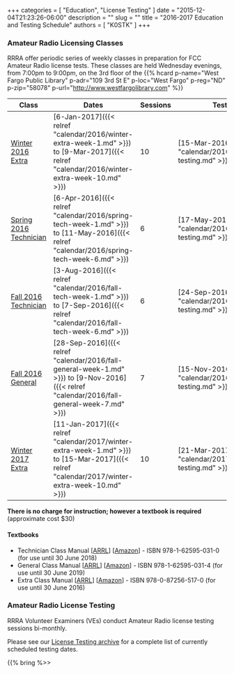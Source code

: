 +++
categories = [ "Education", "License Testing" ]
date = "2015-12-04T21:23:26-06:00"
description = ""
slug = ""
title = "2016-2017 Education and Testing Schedule"
authors = [ "K0STK" ]
+++

### Amateur Radio Licensing Classes

RRRA offer periodic series of weekly classes in preparation for FCC Amateur
Radio license tests. These classes are
held Wednesday evenings, from 7:00pm to 9:00pm, on the 3rd floor of the 
{{% hcard p-name="West Fargo Public Library" p-adr="109 3rd St E" p-loc="West Fargo" p-reg="ND" p-zip="58078" p-url="http://www.westfargolibrary.com" %}}
<!--more-->
Class | Dates | Sessions | Testing
------|-------|----------|--------
[Winter 2016 Extra](/dates/winter-2016-extra) | [6-Jan-2017]({{< relref "calendar/2016/winter-extra-week-1.md" >}}) to [9-Mar-2017]({{< relref "calendar/2016/winter-extra-week-10.md" >}}) | 10 | [15-Mar-2016]({{< relref "calendar/2016/march-testing.md" >}})
[Spring 2016 Technician](/dates/spring-2016-technician) | [6-Apr-2016]({{< relref "calendar/2016/spring-tech-week-1.md" >}}) to [11-May-2016]({{< relref "calendar/2016/spring-tech-week-6.md" >}}) | 6 | [17-May-2016]({{< relref "calendar/2016/may-testing.md" >}})
[Fall 2016 Technician](/dates/fall-2016-technician) | [3-Aug-2016]({{< relref "calendar/2016/fall-tech-week-1.md" >}}) to [7-Sep-2016]({{< relref "calendar/2016/fall-tech-week-6.md" >}}) | 6 | [24-Sep-2016]({{< relref "calendar/2016/september-testing.md" >}})
[Fall 2016 General](/dates/fall-2016-general) | [28-Sep-2016]({{< relref "calendar/2016/fall-general-week-1.md" >}}) to [9-Nov-2016]({{< relref "calendar/2016/fall-general-week-7.md" >}}) | 7 | [15-Nov-2016]({{< relref "calendar/2016/november-testing.md" >}})
[Winter 2017 Extra](/dates/winter-2017-extra) | [11-Jan-2017]({{< relref "calendar/2017/winter-extra-week-1.md" >}}) to [15-Mar-2017]({{< relref "calendar/2017/winter-extra-week-10.md" >}}) | 10 | [21-Mar-2017]({{< relref "calendar/2017/march-testing.md" >}})

**There is no charge for instruction; however a textbook is required**
(approximate cost $30)

#### Textbooks

* Technician Class Manual [[ARRL](http://www.arrl.org/shop/ARRL-Ham-Radio-License-Manual-3rd-Edition/)] [[Amazon](http://www.amazon.com/ARRL-Ham-Radio-License-Manual/dp/1625950136/)] - ISBN 978-1-62595-031-0 (for use until 30 June 2018)
* General Class Manual [[ARRL](http://www.arrl.org/shop/ARRL-General-Class-License-Manual-8th-Edition/)] [[Amazon](http://www.amazon.com/General-Class-License-Manual-Spiral/dp/1625950314/)] - ISBN 978-1-62595-031-4 (for use until 30 June 2019)
* Extra Class Manual [[ARRL](http://www.arrl.org/shop/ARRL-Extra-Class-License-Manual-10th-Edition/)] [[Amazon](http://www.amazon.com/Extra-Class-License-Manual-Amateur/dp/087259517X/)] - ISBN 978-0-87256-517-0 (for use until 30 June 2016)

### Amateur Radio License Testing

RRRA Volunteer Examiners (VEs) conduct Amateur Radio license testing
sessions bi-monthly. 	

Please see our [License Testing archive](/dates/license-testing/) for a
complete list of currently scheduled testing dates.

{{% bring %>>
